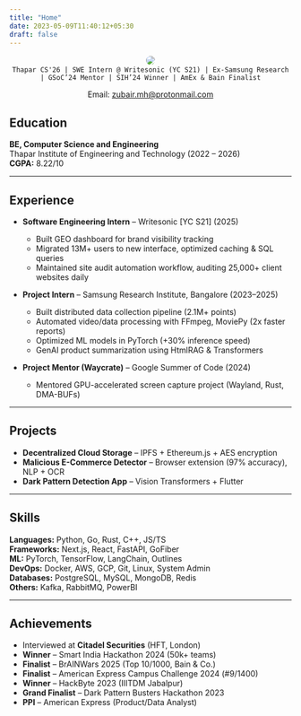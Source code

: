 ```yaml
---
title: "Home"
date: 2023-05-09T11:40:12+05:30
draft: false
---
```


<div align="center">
<img style="border-radius:100%; border: 2px solid white" src="https://avatars.githubusercontent.com/u/116816535?v=4"/>
</div>

<div align="center">
  <code>Thapar CS'26 | SWE Intern @ Writesonic (YC S21) | Ex-Samsung Research | GSoC’24 Mentor | SIH’24 Winner | AmEx & Bain Finalist</code>
  <p>Email: <a href="mailto:zubair.mh@protonmail.com">zubair.mh@protonmail.com</a></p>
</div>

## Education
**BE, Computer Science and Engineering**  
Thapar Institute of Engineering and Technology (2022 – 2026)  
**CGPA:** 8.22/10  

---

## Experience
- **Software Engineering Intern** – Writesonic [YC S21] (2025)  
  - Built GEO dashboard for brand visibility tracking  
  - Migrated 13M+ users to new interface, optimized caching & SQL queries  
  - Maintained site audit automation workflow, auditing 25,000+ client websites daily  

- **Project Intern** – Samsung Research Institute, Bangalore (2023–2025)  
  - Built distributed data collection pipeline (2.1M+ points)  
  - Automated video/data processing with FFmpeg, MoviePy (2x faster reports)  
  - Optimized ML models in PyTorch (+30% inference speed)  
  - GenAI product summarization using HtmlRAG & Transformers  

- **Project Mentor (Waycrate)** – Google Summer of Code (2024)  
  - Mentored GPU-accelerated screen capture project (Wayland, Rust, DMA-BUFs)

---

## Projects
- **Decentralized Cloud Storage** – IPFS + Ethereum.js + AES encryption  
- **Malicious E-Commerce Detector** – Browser extension (97% accuracy), NLP + OCR  
- **Dark Pattern Detection App** – Vision Transformers + Flutter  

---

## Skills
**Languages:** Python, Go, Rust, C++, JS/TS  
**Frameworks:** Next.js, React, FastAPI, GoFiber  
**ML:** PyTorch, TensorFlow, LangChain, Outlines  
**DevOps:** Docker, AWS, GCP, Git, Linux, System Admin  
**Databases:** PostgreSQL, MySQL, MongoDB, Redis  
**Others:** Kafka, RabbitMQ, PowerBI  

---

## Achievements
- Interviewed at **Citadel Securities** (HFT, London)  
- **Winner** – Smart India Hackathon 2024 (50k+ teams)  
- **Finalist** – BrAINWars 2025 (Top 10/1000, Bain & Co.)  
- **Finalist** – American Express Campus Challenge 2024 (#9/1400)  
- **Winner** – HackByte 2023 (IIITDM Jabalpur)  
- **Grand Finalist** – Dark Pattern Busters Hackathon 2023  
- **PPI** – American Express (Product/Data Analyst)  


